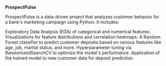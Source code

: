 **ProspectPulse**

ProspectPulse is a data-driven project that analyzes customer behavior for a bank's marketing campaign using Python. It includes:

Exploratory Data Analysis (EDA) of categorical and numerical features.
Visualizations for feature distributions and correlation heatmaps.
A Random Forest classifier to predict customer deposits based on various features like age, job, marital status, and more.
Hyperparameter tuning via RandomizedSearchCV to optimize the model's performance.
Application of the trained model to new customer data for deposit prediction.
